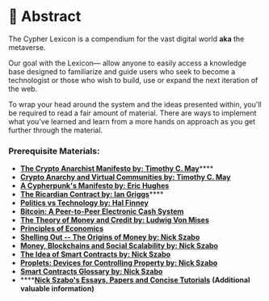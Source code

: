# 🌄 Abstract

The Cypher Lexicon is a compendium for the vast digital world **aka** the metaverse.&#x20;

Our goal with the Lexicon— allow anyone to easily access a knowledge base designed to familiarize and guide users who seek to become a technologist or those who wish to build, use or expand the next iteration of the web.

To wrap your head around the system and the ideas presented within, you'll be required to read a fair amount of material. There are ways to implement what you've learned and learn from a more hands on approach as you get further through the material.

### Prerequisite Materials:

* [**The Crypto Anarchist Manifesto by: Timothy C. May**](https://groups.csail.mit.edu/mac/classes/6.805/articles/crypto/cypherpunks/may-crypto-manifesto.html)****
* ****[**Crypto Anarchy and Virtual Communities by: Timothy C. May**](https://groups.csail.mit.edu/mac/classes/6.805/articles/crypto/cypherpunks/may-virtual-comm.html)****
* ****[**A Cypherpunk's Manifesto by: Eric Hughes**](https://www.activism.net/cypherpunk/manifesto.html)****
* [**The Ricardian Contract by: Ian Griggs**](https://iang.org/papers/ricardian\_contract.html)****
* ****[**Politics vs Technology by: Hal Finney**](https://nakamotoinstitute.org/politics-vs-technology/)****
* ****[**Bitcoin: A Peer-to-Peer Electronic Cash System**](https://bitcoin.org/bitcoin.pdf)****
* ****[**The Theory of Money and Credit by: Ludwig Von Mises**](https://cdn.mises.org/Theory%20of%20Money%20and%20Credit.pdf)****
* ****[**Principles of Economics**](https://cdn.mises.org/principles\_of\_economics.pdf)****
* ****[**Shelling Out -- The Origins of Money by: Nick Szabo**](https://nakamotoinstitute.org/shelling-out/)****
* ****[**Money, Blockchains and Social Scalability by: Nick Szabo**](https://unenumerated.blogspot.com/2017/02/money-blockchains-and-social-scalability.html)****
* ****[**The Idea of Smart Contracts by: Nick Szabo**](https://www.fon.hum.uva.nl/rob/Courses/InformationInSpeech/CDROM/Literature/LOTwinterschool2006/szabo.best.vwh.net/idea.html)****
* ****[**Proplets: Devices for Controlling Property by: Nick Szabo**](https://nakamotoinstitute.org/proplets-devices-for-controlling-property/)****
* ****[**Smart Contracts Glossary by: Nick Szabo**](https://www.fon.hum.uva.nl/rob/Courses/InformationInSpeech/CDROM/Literature/LOTwinterschool2006/szabo.best.vwh.net/smart\_contracts\_glossary.html)****
* ****[**Nick Szabo's Essays, Papers and Concise Tutorials**](https://www.fon.hum.uva.nl/rob/Courses/InformationInSpeech/CDROM/Literature/LOTwinterschool2006/szabo.best.vwh.net/index.html) **(Additional valuable information)**
